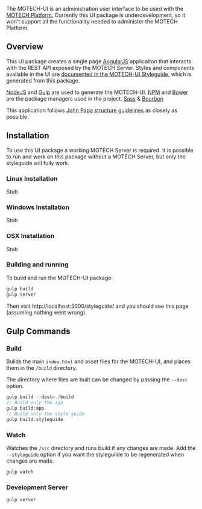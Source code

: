 The MOTECH-UI is an administration user interface to be used with the [MOTECH Platform.](http://motechproject.org) Currently this UI package is underdevelopment, so it won't support all the functionality needed to administer the MOTECH Platform.

Overview
--------
This UI package creates a single page [AngularJS](https://angularjs.org/) applicaiton that interacts with the REST API exposed by the MOTECH Server. Styles and components available in the UI are [documented in the MOTECH-UI Styleguide](http://styleguide.motechproject.org), which is generated from this package.

[NodeJS](https://nodejs.org) and [Gulp](http://gulpjs.com/) are used to generate the MOTECH-UI. [NPM](https://www.npmjs.com/) and [Bower](http://bower.io/) are the package managers used in the project. [Sass](http://sass-lang.com/) & [Bourbon](http://bourbon.io/)

This application follows [John Papa structure guidelines](https://github.com/johnpapa/angular-styleguide) as closely as possible.

Installation
------------
To use this UI package a working MOTECH Server is required. It is possible to run and work on this package without a MOTECH Server, but only the styleguide will fully work.

### Linux Installation
Stub

### Windows Installation
Stub

### OSX Installation
Stub

### Building and running
To build and run the MOTECH-UI package:

```javascript
gulp build
gulp server
```

Then visit http://localhost:5000/styleguide/ and you should see this page (assuming nothing went wrong).

Gulp Commands
-------------

### Build
Builds the main `index.html` and asset files for the MOTECH-UI, and places them in the `/build` directory.

The directory where files are built can be changed by passing the `--dest` option.

```javascript
gulp build --dest=./build
// Build only the app
gulp build:app
// Build only the style guide
gulp build:styleguide
```

### Watch
Watches the `/src` directory and runs build if any changes are made. Add the `--styleguide` option if you want the styleguilde to be regenerated when changes are made.

```javascript
gulp watch
```

### Development Server
```javascript
gulp server
```